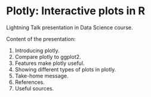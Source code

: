 # Plotly: Interactive plots in R
Lightning Talk presentation in Data Science course.

Content of the presentation:
1. Introducing plotly.
2. Compare plotly to ggplot2.
3. Features make plotly useful.
4. Showing different types of plots in plotly.
5. Take-home message.
6. References.
7. Useful sources.
